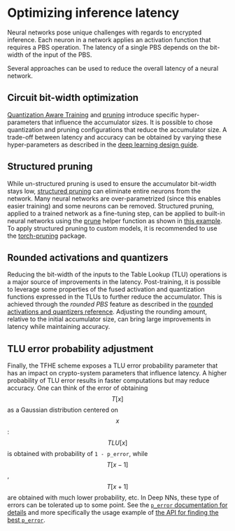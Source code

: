 # Optimizing inference latency

Neural networks pose unique challenges with regards to encrypted inference. Each neuron in a network applies an activation function that requires a PBS operation. The latency
of a single PBS depends on the bit-width of the input of the PBS.

Several approaches can be used to reduce the overall latency of a neural network.

## Circuit bit-width optimization

[Quantization Aware Training](../advanced-topics/quantization.md) and [pruning](../advanced-topics/pruning.md) introduce specific hyper-parameters that influence the accumulator sizes.
It is possible to chose quantization and pruning configurations that reduce the accumulator size. A trade-off between latency and accuracy can be obtained by varying these hyper-parameters as described in the [deep learning design guide](torch_support.md#configuring-quantization-parameters).

## Structured pruning

While un-structured pruning is used to ensure the accumulator bit-width stays low, [structured pruning](https://pytorch.org/docs/stable/generated/torch.nn.utils.prune.ln_structured.html) can eliminate entire neurons from the network. Many neural networks are over-parametrized (since this enables easier training) and some neurons can be removed. Structured pruning, applied to a trained network as a fine-tuning step, can be applied to built-in neural networks using the [prune](../developer-guide/api/concrete.ml.sklearn.base.md#method-prune) helper function as shown in [this example](https://github.com/zama-ai/concrete-ml/blob/release/0.6.x/docs/advanced_examples/FullyConnectedNeuralNetworkOnMNIST.ipynb). To apply structured pruning to
custom models, it is recommended to use the [torch-pruning](https://github.com/VainF/Torch-Pruning) package.

## Rounded activations and quantizers

Reducing the bit-width of the inputs to the Table Lookup (TLU) operations is a major source of improvements in the latency. Post-training,
it is possible to leverage some properties of the fused activation and quantization functions expressed in the TLUs to
further reduce the accumulator. This is achieved through the _rounded PBS_ feature as described in the [rounded activations and quantizers reference](../advanced-topics/advanced_features.md#rounded-activations-and-quantizers). Adjusting the rounding amount, relative to the initial accumulator size, can bring large improvements in latency while maintaining accuracy.

## TLU error probability adjustment

Finally, the TFHE scheme exposes a TLU error probability parameter that has an impact on crypto-system parameters that influence latency. A higher probability of TLU error results in faster computations but may reduce accuracy. One can think of the error of obtaining $$T[x]$$ as a Gaussian distribution centered on $$x$$: $$TLU[x]$$ is obtained with probability of `1 - p_error`, while $$T[x-1]$$, $$T[x+1]$$ are obtained with much lower probability, etc. In Deep NNs, these type of errors can be tolerated up to some point. See the [`p_error` documentation for details](../advanced-topics/advanced_features.md#approximate-computations) and more specifically the usage example of [the API for finding the best `p_error`](../advanced-topics/advanced_features.md#searching-for-the-best-error-probability).
